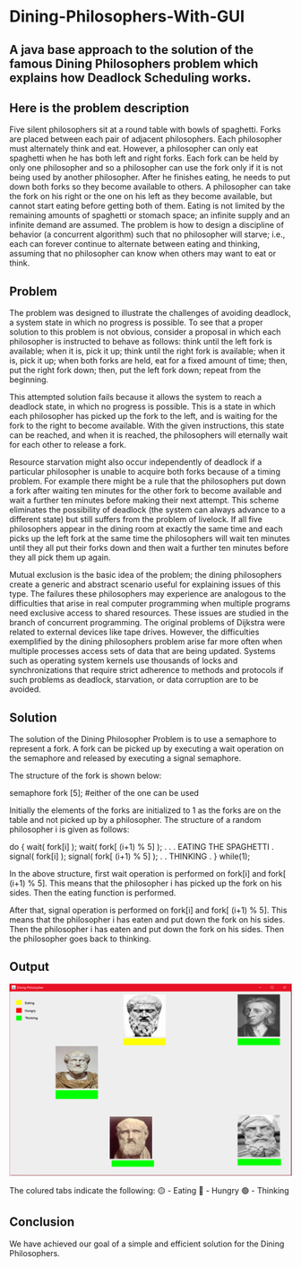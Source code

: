 # Dining-Philosophers-With-GUI

<h2>A java base approach to the solution of the famous Dining Philosophers problem which explains how Deadlock Scheduling works.<h2>

<h2>Here is the problem description</h2> 

Five silent philosophers sit at a round table with bowls of spaghetti. Forks are placed between each pair of adjacent philosophers.
Each philosopher must alternately think and eat. However, a philosopher can only eat spaghetti when he has both left and right forks. Each fork can be held by only one philosopher and so a philosopher can use the fork only if it is not being used by another philosopher. After he finishes eating, he needs to put down both forks so they become available to others. A philosopher can take the fork on his right or the one on his left as they become available, but cannot start eating before getting both of them.
Eating is not limited by the remaining amounts of spaghetti or stomach space; an infinite supply and an infinite demand are assumed.
The problem is how to design a discipline of behavior (a concurrent algorithm) such that no philosopher will starve; i.e., each can forever continue to alternate between eating and thinking, assuming that no philosopher can know when others may want to eat or think.


## Problem
The problem was designed to illustrate the challenges of avoiding deadlock, a system state in which no progress is possible. To see that a proper solution to this problem is not obvious, consider a proposal in which each philosopher is instructed to behave as follows:
think until the left fork is available; when it is, pick it up;
think until the right fork is available; when it is, pick it up;
when both forks are held, eat for a fixed amount of time;
then, put the right fork down;
then, put the left fork down;
repeat from the beginning.

This attempted solution fails because it allows the system to reach a deadlock state, in which no progress is possible. This is a state in which each philosopher has picked up the fork to the left, and is waiting for the fork to the right to become available. With the given instructions, this state can be reached, and when it is reached, the philosophers will eternally wait for each other to release a fork.

Resource starvation might also occur independently of deadlock if a particular philosopher is unable to acquire both forks because of a timing problem. For example there might be a rule that the philosophers put down a fork after waiting ten minutes for the other fork to become available and wait a further ten minutes before making their next attempt. This scheme eliminates the possibility of deadlock (the system can always advance to a different state) but still suffers from the problem of livelock. If all five philosophers appear in the dining room at exactly the same time and each picks up the left fork at the same time the philosophers will wait ten minutes until they all put their forks down and then wait a further ten minutes before they all pick them up again.

Mutual exclusion is the basic idea of the problem; the dining philosophers create a generic and abstract scenario useful for explaining issues of this type. The failures these philosophers may experience are analogous to the difficulties that arise in real computer programming when multiple programs need exclusive access to shared resources. These issues are studied in the branch of concurrent programming. The original problems of Dijkstra were related to external devices like tape drives. However, the difficulties exemplified by the dining philosophers problem arise far more often when multiple processes access sets of data that are being updated. Systems such as operating system kernels use thousands of locks and synchronizations that require strict adherence to methods and protocols if such problems as deadlock, starvation, or data corruption are to be avoided.


## Solution
The solution of the Dining Philosopher Problem is to use a semaphore to represent a fork. A fork can be picked up by executing a wait operation on the semaphore and released by executing a signal semaphore.

The structure of the fork is shown below:

semaphore fork [5];  #either of the one can be used

Initially the elements of the forks are initialized to 1 as the forks are on the table and not picked up by a philosopher.
The structure of a random philosopher i is given as follows:

do {
wait( fork[i] );
wait( fork[ (i+1) % 5] );
. .
. EATING THE SPAGHETTI
.
signal( fork[i] );
signal( fork[ (i+1) % 5] );
.
. THINKING
.
} while(1);

In the above structure, first wait operation is performed on fork[i] and fork[ (i+1) % 5]. This means that the philosopher i has picked up the fork on his sides. Then the eating function is performed.

After that, signal operation is performed on fork[i] and fork[ (i+1) % 5]. This means that the philosopher i has eaten and put down the fork on his sides. Then the philosopher i has eaten and put down the fork on his sides. Then the philosopher goes back to thinking.


## Output
![](nbproject/dining.PNG)

The colured tabs indicate the following:
🟡 - Eating
🔴 - Hungry
🟢 - Thinking


## Conclusion
We have achieved our goal of a simple and efficient solution for the Dining Philosophers.
